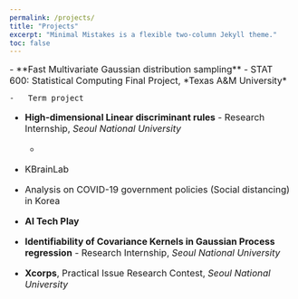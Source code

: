 ```yaml
---
permalink: /projects/
title: "Projects"
excerpt: "Minimal Mistakes is a flexible two-column Jekyll theme."
toc: false
---
```


<font size = "3">
-   **Fast Multivariate Gaussian distribution sampling** - STAT 600: Statistical Computing Final Project, *Texas A&M University*

    -   Term project

-   **High-dimensional Linear discriminant rules** - Research Internship, *Seoul National University*

    -   

-   KBrainLab

-   Analysis on COVID-19 government policies (Social distancing) in Korea

-   **AI Tech Play**

-   **Identifiability of Covariance Kernels in Gaussian Process regression** - Research Internship, *Seoul National University*

-   **Xcorps**, Practical Issue Research Contest, <em>Seoul National University</em>

</font>
